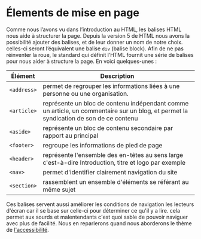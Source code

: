 # Élements de mise en page

Comme nous l’avons vu dans l’introduction au HTML, les balises HTML nous aide à structurer la page. Depuis la version 5 de HTML nous avons la possibilité ajouter des balises, et de leur donner un nom de notre choix. celles-ci seront l’équivalent une balise `div` (balise block). Afin de ne pas réinventer la roue, le standard qui définit l’HTML fournit une série de balises pour nous aider à structure la page. En voici quelques-unes :

| Élément     | Description                                                                                                                           |
| ----------- | ------------------------------------------------------------------------------------------------------------------------------------- |
| `<address>` | permet de regrouper les informations liées à une personne ou une organisation.                                                        |
| `<article>` | représente un bloc de contenu indépendant comme un article, un commentaire sur un blog, et permet la syndication de son de ce contenu |
| `<aside>`   | représente un bloc de contenu secondaire par rapport au principal                                                                     |
| `<footer>`  | regroupe les informations de pied de page                                                                                             |
| `<header>`  | représente l'ensemble des en-têtes au sens large c'est-à-dire Introduction, titre et logo par exemple                                 |
| `<nav>`     | permet d'identifier clairement navigation du site                                                                                     |
| `<section>` | rassemblent un ensemble d'éléments se référant au même sujet                                                                          |

Ces balises servent aussi améliorer les conditions de navigation les lecteurs d'écran car il se base sur celle-ci pour déterminer ce qu'il y a lire. cela permet aux sourds et malentendants c'est quoi sable de pouvoir naviguer avec plus de facilité.
Nous en reparlerons quand nous aborderons le thème de [l'accessibilité](html/usabilite.md).
